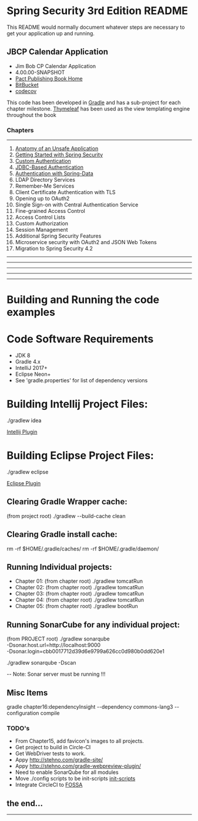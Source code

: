 # Spring Security 3rd Edition README

This README would normally document whatever steps are necessary 
to get your application up and running.

## JBCP Calendar Application

* Jim Bob CP Calendar Application
* 4.00.00-SNAPSHOT
* [Pact Publishing Book Home](https://www.packtpub.com/application-development/spring-security-third-edition)
* [BitBucket](https://bitbucket.org/mickknutson/jbcpcalendar/)
* [codecov](https://codecov.io/gh/mickknutson)

This code has been developed in [Gradle](http://gradle.org) and has 
a sub-project for each chapter milestone.
[Thymeleaf](http://www.thymeleaf.org/doc/tutorials/3.0/usingthymeleaf.html) has been used as
the view templating engine throughout the book


### Chapters
***

1. [Anatomy of an Unsafe Application](chapter01/README.md)
2. [Getting Started with Spring Security](chapter02/README.md)
3. [Custom Authentication](chapter03/README.md)
4. [JDBC-Based Authentication](chapter04/README.md)
5. [Authentication with Spring-Data](chapter05/README.md)
6. LDAP Directory Services
7. Remember-Me Services
8. Client Certificate Authentication with TLS
9. Opening up to OAuth2
10. Single Sign-on with Central Authentication Service
11. Fine-grained Access Control
12. Access Control Lists
13. Custom Authorization
14. Session Management
15. Additional Spring Security Features
16. Microservice security with OAuth2 and JSON Web Tokens
17. Migration to Spring Security 4.2

* * * 

***

*****

- - - -

-----------------------


# Building and Running the code examples

Code Software Requirements
=
* JDK 8
* Gradle 4.x
* IntelliJ 2017+
* Eclipse Neon+
* See 'gradle.properties' for list of dependency versions


Building Intellij Project Files:
=
./gradlew idea

[Intellij Plugin](https://docs.gradle.org/current/userguide/idea_plugin.html)


Building Eclipse Project Files:
=
./gradlew eclipse

[Eclipse Plugin](https://docs.gradle.org/current/userguide/eclipse_plugin.html)


Clearing Gradle Wrapper cache:
-
(from project root) ./gradlew --build-cache clean


Clearing Gradle install cache:
-
rm -rf $HOME/.gradle/caches/
rm -rf $HOME/.gradle/daemon/


Running Individual projects:
-
* Chapter 01: (from chapter root) ./gradlew tomcatRun
* Chapter 02: (from chapter root) ./gradlew tomcatRun
* Chapter 03: (from chapter root) ./gradlew tomcatRun
* Chapter 04: (from chapter root) ./gradlew tomcatRun
* Chapter 05: (from chapter root) ./gradlew bootRun


Running SonarCube for any individual project:
-

(from PROJECT root) ./gradlew sonarqube \
  -Dsonar.host.url=http://localhost:9000 \
  -Dsonar.login=cbb0017712d39d6e9799a626cc0d980b0dd620e1


./gradlew sonarqube -Dscan


-- Note: Sonar server must be running !!!



Misc Items
-
gradle chapter16:dependencyInsight --dependency commons-lang3 --configuration compile



### TODO's
* From Chapter15, add favicon's images to all projects.
* Get project to build in Circle-CI
* Get WebDriver tests to work.
* Appy http://stehno.com/gradle-site/
* Appy http://stehno.com/gradle-webpreview-plugin/
* Need to enable SonarQube for all modules
* Move ./config scripts to be init-scripts [init-scripts](https://docs.gradle.org/current/userguide/init_scripts.html)
* Integrate CircleCI to [FOSSA](https://fossa.io/docs/integrating-tools/circleci/)



## the end... ##
***